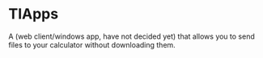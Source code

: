 # TIApps
A (web client/windows app, have not decided yet) that allows you to send files to your calculator without downloading them.

